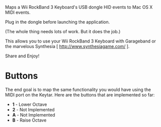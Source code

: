 Maps a Wii RockBand 3 Keyboard's USB dongle HID events to Mac OS X MIDI events.

Plug in the dongle before launching the application.

(The whole thing needs lots of work. But it does the job.)

This allows you to use your Wii RockBand 3 Keyboard with Garageband or
the marvelous Synthesia [ http://www.synthesiagame.com/ ].

Share and Enjoy!

Buttons
=======

The end goal is to map the same functionality you would have using the MIDI port on the Keytar.  Here are the buttons
that are implemented so far:

  * **1** - Lower Octave
  * **2** - Not Implemented
  * **A** - Not Implemented
  * **B** - Raise Octave
